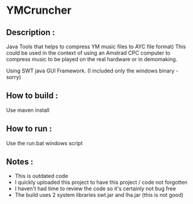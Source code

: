 # YMCruncher

Description :
-------------
Java Tools that helps to compress YM music files to AYC file format)
This could be used in the context of using an Amstrad CPC computer to compress music to be played on the real hardware or in demomaking.

Using SWT java GUI Framework.
(I included only the windows binary - sorry)

How to build :
--------------
Use maven install

How to run :
------------
Use the run.bat windows script

Notes :
-------
- This is outdated code
- I quickly uploaded this project to have this project / code not forgotten
- I haven't had time to review the code so it's certainly not bug free
- The build uses 2 system libraries swt.jar and lha.jar (this is not good)
